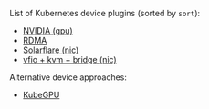 List of Kubernetes device plugins (sorted by `sort`):

* [NVIDIA (gpu)](https://github.com/NVIDIA/k8s-device-plugin/)
* [RDMA](https://github.com/hustcat/k8s-rdma-device-plugin)
* [Solarflare (nic)](https://github.com/vikaschoudhary16/sfc-device-plugin)
* [vfio + kvm + bridge (nic)](https://github.com/kubevirt/kubernetes-device-plugins)

Alternative device approaches:

* [KubeGPU](https://github.com/Microsoft/KubeGPU)
